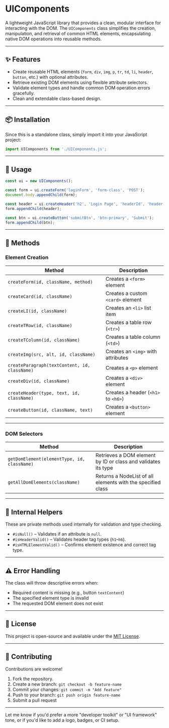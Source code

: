# UIComponents

A lightweight JavaScript library that provides a clean, modular interface for interacting with the DOM. The `UIComponents` class simplifies the creation, manipulation, and retrieval of common HTML elements, encapsulating native DOM operations into reusable methods.

---

## ✨ Features

- Create reusable HTML elements (`form`, `div`, `img`, `p`, `tr`, `td`, `li`, `header`, `button`, etc.) with optional attributes.
- Retrieve existing DOM elements using flexible attribute selectors.
- Validate element types and handle common DOM operation errors gracefully.
- Clean and extendable class-based design.

---

## 📦 Installation

Since this is a standalone class, simply import it into your JavaScript project:

```js
import UIComponents from './UIComponents.js';
```

---

## 🚀 Usage

```js
const ui = new UIComponents();

const form = ui.createForm('loginForm', 'form-class', 'POST');
document.body.appendChild(form);

const header = ui.createHeader('h2', 'Login Page', 'headerId', 'header-class');
form.appendChild(header);

const btn = ui.createButton('submitBtn', 'btn-primary', 'Submit');
form.appendChild(btn);
```

---

## 🧩 Methods

### Element Creation

| Method                                        | Description                         |
|----------------------------------------------|-------------------------------------|
| `createForm(id, className, method)`           | Creates a `<form>` element          |
| `createCard(id, className)`                   | Creates a custom `<card>` element   |
| `createLI(id, className)`                     | Creates an `<li>` list item         |
| `createTRow(id, className)`                   | Creates a table row (`<tr>`)        |
| `createTColumn(id, className)`                | Creates a table column (`<td>`)     |
| `createImg(src, alt, id, className)`          | Creates an `<img>` with attributes  |
| `createParagraph(textContent, id, className)` | Creates a `<p>` element             |
| `createDiv(id, className)`                    | Creates a `<div>` element           |
| `createHeader(type, text, id, className)`     | Creates a header (`<h1>` to `<h6>`) |
| `createButton(id, className, text)`           | Creates a `<button>` element        |

---

### DOM Selectors

| Method                                      | Description                                                   |
|--------------------------------------------|---------------------------------------------------------------|
| `getDomElement(elementType, id, className)` | Retrieves a DOM element by ID or class and validates its type |
| `getAllDomElements(className)`              | Returns a NodeList of all elements with the specified class   |

---

## 🔧 Internal Helpers

These are private methods used internally for validation and type checking.

- `#isNull()` – Validates if an attribute is `null`.
- `#isHeaderValid()` – Validates header tag types (`h1`–`h6`).
- `#isHTMLElementValid()` – Confirms element existence and correct tag type.

---

## ⚠️ Error Handling

The class will throw descriptive errors when:

- Required content is missing (e.g., button `textContent`)
- The specified element type is invalid
- The requested DOM element does not exist

---

## 📄 License

This project is open-source and available under the [MIT License](LICENSE).

---

## 🤝 Contributing

Contributions are welcome!

1. Fork the repository.
2. Create a new branch: `git checkout -b feature-name`
3. Commit your changes: `git commit -m "Add feature"`
4. Push to your branch: `git push origin feature-name`
5. Submit a pull request

---

Let me know if you'd prefer a more "developer toolkit" or "UI framework" tone, or if you'd like to add a logo, badges, or CI setup.
